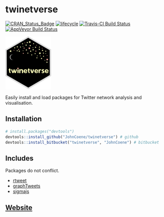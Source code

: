 # twinetverse

[![CRAN_Status_Badge](http://www.r-pkg.org/badges/version/twinetverse)](https://cran.r-project.org/package=twinetverse) [![lifecycle](https://img.shields.io/badge/lifecycle-maturing-blue.svg)](https://www.tidyverse.org/lifecycle/#maturing) [![Travis-CI Build Status](https://travis-ci.org/JohnCoene/twinetverse.svg?branch=master)](https://travis-ci.org/JohnCoene/twinetverse) [![AppVeyor Build Status](https://ci.appveyor.com/api/projects/status/github/JohnCoene/twinetverse?branch=master&svg=true)](https://ci.appveyor.com/project/JohnCoene/twinetverse)

![logo](man/figures/logo.png)

Easily install and load packages for Twitter network analysis and visualisation.

## Installation

``` r
# install.packages("devtools")
devtools::install_github("JohnCoene/twinetverse") # github
devtools::install_bitbucket("twinetverse", "JohnCoene") # bitbucket
```
## Includes

Packages do not conflict.

- [rtweet](http://rtweet.info/)
- [graphTweets](http://graphtweets.john-coene.com/)
- [sigmajs](http://sigmajs.john-coene.com/)

## [Website](http://twinetverse.john-coene.com)
